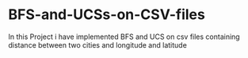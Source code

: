# BFS-and-UCSs-on-CSV-files
In this Project i have implemented BFS and UCS on csv files containing distance between two cities and longitude and latitude 
